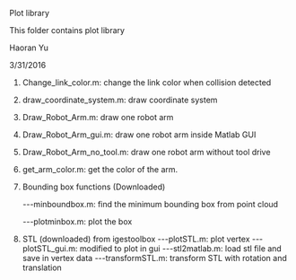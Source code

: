 Plot library

This folder contains plot library

Haoran Yu

3/31/2016

1. Change_link_color.m: change the link color when collision detected

2. draw_coordinate_system.m: draw coordinate system

3. Draw_Robot_Arm.m: draw one robot arm

4. Draw_Robot_Arm_gui.m: draw one robot arm inside Matlab GUI

5. Draw_Robot_Arm_no_tool.m: draw one robot arm without tool drive

6. get_arm_color.m: get the color of the arm.

7. Bounding box functions (Downloaded) 

	---minboundbox.m: find the minimum bounding box from point cloud

	---plotminbox.m: plot the box

8. STL (downloaded) from igestoolbox
	---plotSTL.m: plot vertex
	---plotSTL_gui.m: modified to plot in gui
	---stl2matlab.m: load stl file and save in vertex data
	---transformSTL.m: transform STL with rotation and translation
